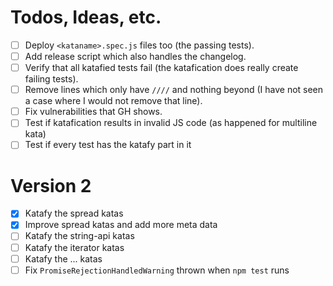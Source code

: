# Todos, Ideas, etc.
- [ ] Deploy `<kataname>.spec.js` files too (the passing tests).
- [ ] Add release script which also handles the changelog.
- [ ] Verify that all katafied tests fail (the katafication does really create failing tests).
- [ ] Remove lines which only have `////` and nothing beyond (I have not seen a case where I would not remove that line).
- [ ] Fix vulnerabilities that GH shows.
- [ ] Test if katafication results in invalid JS code (as happened for multiline kata)
- [ ] Test if every test has the katafy part in it

# Version 2
- [x] Katafy the spread katas
- [x] Improve spread katas and add more meta data
- [ ] Katafy the string-api katas
- [ ] Katafy the iterator katas
- [ ] Katafy the ... katas
- [ ] Fix `PromiseRejectionHandledWarning` thrown when `npm test` runs
